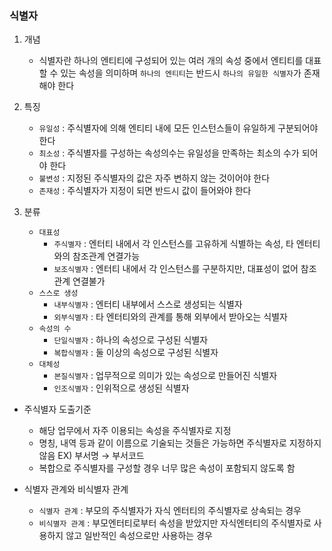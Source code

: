 ### 식별자

1. 개념
    - 식별자란 하나의 엔티티에 구성되어 있는 여러 개의 속성 중에서 엔티티를 대표할 수 있는 속성을 의미하며 `하나의 엔티티`는 반드시 `하나의 유일한 식별자`가 존재해야 한다    


2. 특징
    - `유일성` : 주식별자에 의해 엔티티 내에 모든 인스턴스들이 유일하게 구분되어야 한다
    - `최소성` : 주식별자를 구성하는 속성의수는 유일성을 만족하는 최소의 수가 되어야 한다
    - `불변성` : 지정된 주식별자의 값은 자주 변하지 않는 것이어야 한다
    - `존재성` : 주식별자가 지정이 되면 반드시 값이 들어와야 한다


3. 분류
    - `대표성`
        - `주식별자` : 엔터티 내에서 각 인스턴스를 고유하게 식별하는 속성, 타 엔터티와의 참조관계 연결가능
        - `보조식별자` : 엔터티 내에서 각 인스턴스를 구분하지만, 대표성이 없어 참조관계 연결불가
    - `스스로 생성`
        - `내부식별자` : 엔터티 내부에서 스스로 생성되는 식별자
        - `외부식별자` : 타 엔터티와의 관계를 통해 외부에서 받아오는 식별자
    - `속성의 수`
        - `단일식별자` : 하나의 속성으로 구성된 식별자
        - `복합식별자` : 둘 이상의 속성으로 구성된 식별자
    - `대체성`
        - `본질식별자` : 업무적으로 의미가 있는 속성으로 만들어진 식별자
        - `인조식별자` : 인위적으로 생성된 식별자


- 주식별자 도출기준
  - 해당 업무에서 자주 이용되는 속성을 주식별자로 지정
  - 명칭, 내역 등과 같이 이름으로 기술되는 것들은 가능하면 주식별자로 지정하지 않음 EX) 부서명 → 부서코드
  - 복합으로 주식별자를 구성할 경우 너무 많은 속성이 포함되지 않도록 함
    

- 식별자 관계와 비식별자 관계
  - `식별자 관계` : 부모의 주식별자가 자식 엔터티의 주식별자로 상속되는 경우
  - `비식별자 관계` : 부모엔터티로부터 속성을 받았지만 자식엔터티의 주식별자로 사용하지 않고 일반적인 속성으로만 사용하는 경우